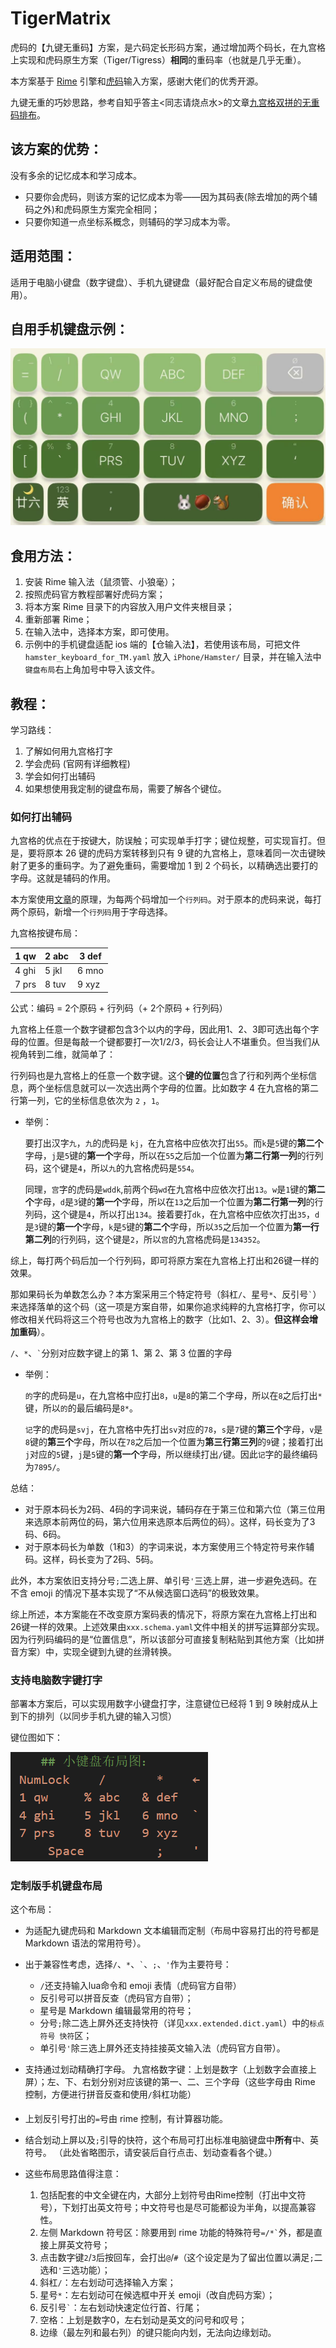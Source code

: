 # TigerMatrix

虎码的【九键无重码】方案，是六码定长形码方案，通过增加两个码长，在九宫格上实现和虎码原生方案（Tiger/Tigress）**相同**的重码率（也就是几乎无重）。

本方案基于 [Rime](https://github.com/rime) 引擎和[虎码](https://tiger-code.com/)输入方案，感谢大佬们的优秀开源。

九键无重的巧妙思路，参考自知乎答主<同志请烧点水>的文章[九宫格双拼的无重码排布](https://zhuanlan.zhihu.com/p/107201990)。

## 该方案的优势：

没有多余的记忆成本和学习成本。

* 只要你会虎码，则该方案的记忆成本为零——因为其码表(除去增加的两个辅码之外)和虎码原生方案完全相同；
* 只要你知道一点坐标系概念，则辅码的学习成本为零。

## 适用范围：

适用于电脑小键盘（数字键盘）、手机九键键盘（最好配合自定义布局的键盘使用）。

## 自用手机键盘示例：

![手机键盘](https://github.com/Rayalizing/TigerMatrix/blob/main/hamster_keyboard_for_TM.jpeg)

## 食用方法：

1. 安装 Rime 输入法（鼠须管、小狼毫）；
2. 按照虎码官方教程部署好虎码方案；
3. 将本方案 Rime 目录下的内容放入用户文件夹根目录；
4. 重新部署 Rime；
5. 在输入法中，选择本方案，即可使用。
6. 示例中的手机键盘适配 ios 端的【仓输入法】，若使用该布局，可把文件 `hamster_keyboard_for_TM.yaml` 放入 `iPhone/Hamster/` 目录，并在输入法中`键盘布局`右上角加号中导入该文件。

## 教程：

学习路线：

1. 了解如何用九宫格打字
2. 学会虎码 (官网有详细教程)
3. 学会如何打出辅码
4. 如果想使用我定制的键盘布局，需要了解各个键位。

### 如何打出辅码

九宫格的优点在于按键大，防误触；可实现单手打字；键位规整，可实现盲打。但是，要将原本 26 键的虎码方案转移到只有 9 键的九宫格上，意味着同一次击键映射了更多的重码字。为了避免重码，需要增加 1 到 2 个码长，以精确选出要打的字母。这就是辅码的作用。

本方案使用[文章](https://zhuanlan.zhihu.com/p/107201990)的原理，为每两个码增加一个`行列码`。对于原本的虎码来说，每打两个原码，新增一个`行列码`用于字母选择。

九宫格按键布局：

| 1 qw  | 2 abc | 3 def |
| ------- | ------- | ------- |
| 4 ghi | 5 jkl | 6 mno |
| 7 prs | 8 tuv | 9 xyz |

公式：编码 = 2个原码 + 行列码（+ 2个原码 + 行列码）

九宫格上任意一个数字键都包含3个以内的字母，因此用1、2、3即可选出每个字母的位置。但是每敲一个键都要打一次1/2/3，码长会让人不堪重负。但当我们从视角转到二维，就简单了：

行列码也是九宫格上的任意一个数字键。这个**键的位置**包含了行和列两个坐标信息，两个坐标信息就可以一次选出两个字母的位置。比如数字 4 在九宫格的第二行第一列，它的坐标信息依次为 `2` ，`1`。

* 举例：

  要打出汉字`九`，`九`的虎码是 `kj`，在九宫格中应依次打出`55`。而`k`是`5`键的**第二个**字母，`j`是`5`键的**第一个**字母，所以在`55`之后加一个位置为**第二行第一列**的行列码，这个键是`4`，所以`九`的九宫格虎码是`554`。

  同理，`宫`字的虎码是`wddk`,前两个码`wd`在九宫格中应依次打出`13`。`w`是`1`键的**第二个**字母，`d`是`3`键的**第一个**字母，所以在`13`之后加一个位置为**第二行第一列**的行列码，这个键是`4`，所以打出`134`。接着要打`dk`，在九宫格中应依次打出`35`，`d`是`3`键的**第一个**字母，`k`是`5`键的**第二个**字母，所以`35`之后加一个位置为**第一行第二列**的行列码，这个键是`2`，所以`宫`的九宫格虎码是`134352`。

综上，每打两个码后加一个行列码，即可将原方案在九宫格上打出和26键一样的效果。

那如果码长为单数怎么办？本方案采用三个特定符号（斜杠`/`、星号`*`、反引号`` ` ``）来选择落单的这个码（这一项是方案自带，如果你追求纯粹的九宫格打字，你可以修改相关代码将这三个符号也改为九宫格上的数字（比如1、2、3）。**但这样会增加重码**）。

`/`、`*`、`` ` ``分别对应数字键上的第 1、第 2、第 3 位置的字母

* 举例：

  `的`字的虎码是`u`，在九宫格中应打出`8`，`u`是`8`的第二个字母，所以在`8`之后打出`*`键，所以`的`的最后编码是`8*`。

  `记`字的虎码是`svj`，在九宫格中先打出`sv`对应的`78`，`s`是`7`键的**第三个**字母，`v`是`8`键的**第三个**字母，所以在`78`之后加一个位置为**第三行第三列**的`9`键；接着打出`j`对应的`5`键，`j`是`5`键的**第一个**字母，所以继续打出`/`键。因此`记`字的最终编码为`7895/`。

总结：

* 对于原本码长为2码、4码的字词来说，辅码存在于第三位和第六位（第三位用来选原本前两位的码，第六位用来选原本后两位的码）。这样，码长变为了3码、6码。
* 对于原本码长为单数（1和3）的字词来说，本方案使用三个特定符号来作辅码。这样，码长变为了2码、5码。

此外，本方案依旧支持分号`;`二选上屏、单引号`'`三选上屏，进一步避免选码。在不含 emoji 的情况下基本实现了“不从候选窗口选码”的极致效果。

综上所述，本方案能在不改变原方案码表的情况下，将原方案在九宫格上打出和26键一样的效果。上述效果由`xxx.schema.yaml`文件中相关的拼写运算部分实现。因为行列码编码的是“位置信息”，所以该部分可直接复制粘贴到其他方案（比如拼音方案）中，实现全键到九键的丝滑转换。

### 支持电脑数字键打字

部署本方案后，可以实现用数字小键盘打字，注意键位已经将 1 到 9 映射成从上到下的排列（以同步手机九键的输入习惯）

键位图如下：

![电脑数字键盘](https://github.com/Rayalizing/TigerMatrix/blob/main/numpad.png)

### 定制版手机键盘布局

这个布局：

* 为适配九键虎码和 Markdown 文本编辑而定制（布局中容易打出的符号都是 Markdown 语法的常用符号）。
* 出于兼容性考虑，选择`/`、`*`、`` ` ``、`;`、`'`作为主要符号：

  * `/`还支持输入lua命令和 emoji 表情（虎码官方自带）
  * 反引号可以拼音反查（虎码官方自带）；
  * 星号是 Markdown 编辑最常用的符号；
  * 分号`;`除二选上屏外还支持快符（详见`xxx.extended.dict.yaml`）中的`标点符号 快符`区；
  * 单引号`'`除三选上屏外还支持挂接英文输入法（虎码官方自带）。
* 支持通过划动精确打字母。
  九宫格数字键：上划是数字（上划数字会直接上屏）；左、下、右划分别对应该键的第一、二、三个字母（这些字母由 Rime 控制，方便进行拼音反查和使用`/`斜杠功能）
* 上划反引号打出的`=`号由 rime 控制，有计算器功能。
* 结合划动上屏以及`;`引导的快符，这个布局可打出标准电脑键盘中**所有**中、英符号。
  （此处省略图示，请安装后自行点击、划动查看各个键。）
* 这些布局思路值得注意：

  1. 包括配套的中文全键在内，大部分上划符号由Rime控制（打出中文符号），下划打出英文符号；中文符号也是尽可能都设为半角，以提高兼容性。
  2. 左侧 Markdown 符号区：除要用到 rime 功能的特殊符号`` =/*` ``外，都是直接上屏英文符号；
  3. 点击数字键`2`/`3`后按回车，会打出`@`/`#`（这个设定是为了留出位置以满足`;`二选和`'`三选功能）；
  4. 斜杠`/`：左右划动可选择输入方案；
  5. 星号`*`：左右划动可在候选框中开关 emoji（改自虎码方案）；
  6. 反引号`` ` ``：左右划动快速定位行首、行尾；
  7. 空格：上划是数字0，左右划动是英文的问号和叹号；
  8. 边缘（最左列和最右列）的键只能向内划，无法向边缘划动。